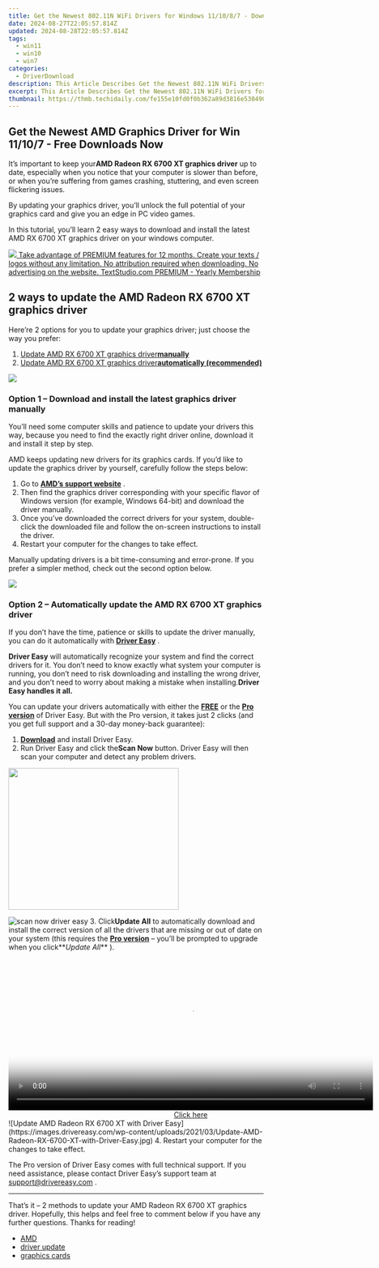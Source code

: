 ```yaml
---
title: Get the Newest 802.11N WiFi Drivers for Windows 11/10/8/7 - Download Now
date: 2024-08-27T22:05:57.814Z
updated: 2024-08-28T22:05:57.814Z
tags:
  - win11
  - win10
  - win7
categories:
  - DriverDownload
description: This Article Describes Get the Newest 802.11N WiFi Drivers for Windows 11/10/8/7 - Download Now
excerpt: This Article Describes Get the Newest 802.11N WiFi Drivers for Windows 11/10/8/7 - Download Now
thumbnail: https://thmb.techidaily.com/fe155e10fd0f0b362a89d3816e5304905834b00a072a292f551331a265718bf7.jpg
---
```


## Get the Newest AMD Graphics Driver for Win 11/10/7 - Free Downloads Now

It’s important to keep your**AMD Radeon RX 6700 XT graphics driver** up to date, especially when you notice that your computer is slower than before, or when you’re suffering from games crashing, stuttering, and even screen flickering issues.

 By updating your graphics driver, you’ll unlock the full potential of your graphics card and give you an edge in PC video games.

 In this tutorial, you’ll learn 2 easy ways to download and install the latest AMD RX 6700 XT graphics driver on your windows computer.

<!-- affiliate ads begin -->
<a href="https://secure.textstudio.com/order/checkout.php?PRODS=35633309&QTY=1&AFFILIATE=108875&CART=1"> <img src="https://secure.avangate.com/images/merchant/d6eb8222c9718486bdabce8b897380f7/products/3_premium-icon.png" border="0"> Take advantage of PREMIUM features for 12 months. 
Create your texts / logos without any limitation. 
No attribution required when downloading. 
No advertising on the website. 
 TextStudio.com  PREMIUM - Yearly Membership</a>
<!-- affiliate ads end -->
## 2 ways to update the AMD Radeon RX 6700 XT graphics driver

 Here’re 2 options for you to update your graphics driver; just choose the way you prefer:

1. [Update AMD RX 6700 XT graphics driver**manually**](https://tools.techidaily.com/drivereasy/download/)
2. [Update AMD RX 6700 XT graphics driver**automatically (recommended)**](https://www.drivereasy.com/knowledge/latest-amd-rx-6700-xt-driver-download-for-windows/#h-option-2-automatically-update-the-amd-rx-6700-xt-graphics-driver)

<!-- affiliate ads begin -->
<a href="https://secure.2checkout.com/order/checkout.php?PRODS=37100474&QTY=1&AFFILIATE=108875&CART=1"><img src="https://awario.com/images/pages/index/img-platform-ui-1280@1x.avif" border="0"></a>
<!-- affiliate ads end -->
### Option 1 – Download and install the latest graphics driver manually

 You’ll need some computer skills and patience to update your drivers this way, because you need to find the exactly right driver online, download it and install it step by step.

 AMD keeps updating new drivers for its graphics cards. If you’d like to update the graphics driver by yourself, carefully follow the steps below:

1. Go to **[AMD’s support website](https://www.amd.com/en/support)**  .
2. Then find the graphics driver corresponding with your specific flavor of Windows version (for example, Windows 64-bit) and download the driver manually.
3. Once you’ve downloaded the correct drivers for your system, double-click the downloaded file and follow the on-screen instructions to install the driver.
4. Restart your computer for the changes to take effect.

 Manually updating drivers is a bit time-consuming and error-prone. If you prefer a simpler method, check out the second option below.

<!-- affiliate ads begin -->
<a href="https://store.nero.com/order/checkout.php?PRODS=42296985&QTY=1&AFFILIATE=108875&CART=1"><img src="https://secure.avangate.com/images/merchant/9cea886b9f44a3c2df1163730ab64994/products/copy_nero_burning_rom_cart.png" border="0">
</a>
<!-- affiliate ads end -->
### **Option 2 – Automatically update the AMD RX 6700 XT graphics driver**

 If you don’t have the time, patience or skills to update the driver manually, you can do it automatically with **[Driver Easy](https://tools.techidaily.com/drivereasy/download/)**  .

**Driver Easy** will automatically recognize your system and find the correct drivers for it. You don’t need to know exactly what system your computer is running, you don’t need to risk downloading and installing the wrong driver, and you don’t need to worry about making a mistake when installing.**Driver Easy handles it all.**

 You can update your drivers automatically with either the **[FREE](https://tools.techidaily.com/drivereasy/download/)**  or the[](https://tools.techidaily.com/drivereasy/download/) **[Pro version](https://tools.techidaily.com/drivereasy/download/)**  of Driver Easy. But with the Pro version, it takes just 2 clicks (and you get full support and a 30-day money-back guarantee):

1. **[Download](https://tools.techidaily.com/drivereasy/download/)**  and install Driver Easy.
2. Run Driver Easy and click the**Scan Now** button. Driver Easy will then scan your computer and detect any problem drivers.  
<!-- affiliate ads begin -->
<a href="https://laganoo.pxf.io/c/5597632/1657397/16446" target="_top" id="1657397"><img src="//a.impactradius-go.com/display-ad/16446-1657397" border="0" alt="" width="336" height="280"/></a><img height="0" width="0" src="https://imp.pxf.io/i/5597632/1657397/16446" style="position:absolute;visibility:hidden;" border="0" />
<!-- affiliate ads end -->
![scan now driver easy](https://images.drivereasy.com/wp-content/uploads/2020/09/scan-now-driver-easy-2.jpg)
3. Click**Update All** to automatically download and install the correct version of all the drivers that are missing or out of date on your system (this requires the[](https://tools.techidaily.com/drivereasy/download/) **[Pro version](https://tools.techidaily.com/drivereasy/download/)**  – you’ll be prompted to upgrade when you click**_Update All_** ).  
<!-- affiliate ads begin -->
<span id="1993650">
					<video width="720" height="300" style="cursor:pointer"
           poster="//a.impactradius-go.com/display-clicktoplayimage/1993650.jpeg"
           onclick="if(!this.playClicked){this.play();this.setAttribute('controls',true);this.playClicked=true;}">
	   <source src="//a.impactradius-go.com/display-ad/22993-1993650">
	   <img src="//a.impactradius-go.com/display-clicktoplayimage/1993650.jpeg" style="border: none; height: 100%; width: 100%; object-fit: contain">
	</video>
	<div style="width:720px;text-align:center"><a href="javascript:window.open(decodeURIComponent('https%3A%2F%2Fhomestyler.sjv.io%2Fc%2F5597632%2F1993650%2F22993'), '_blank');void(0);">Click here</a></div>
</span>
<img height="0" width="0" src="https://imp.pxf.io/i/5597632/1993650/22993" style="position:absolute;visibility:hidden;" border="0" />
<!-- affiliate ads end -->
![Update AMD Radeon RX 6700 XT with Driver Easy](https://images.drivereasy.com/wp-content/uploads/2021/03/Update-AMD-Radeon-RX-6700-XT-with-Driver-Easy.jpg)
4. Restart your computer for the changes to take effect.

 The Pro version of Driver Easy comes with full technical support. If you need assistance, please contact Driver Easy’s support team at [support@drivereasy.com](https://tools.techidaily.com/drivereasy/download/) .

---

 That’s it – 2 methods to update your AMD Radeon RX 6700 XT graphics driver. Hopefully, this helps and feel free to comment below if you have any further questions. Thanks for reading!

* [AMD](https://tools.techidaily.com/drivereasy/download/)
* [driver update](https://tools.techidaily.com/drivereasy/download/)
* [graphics cards](https://tools.techidaily.com/drivereasy/download/)

<ins class="adsbygoogle"
     style="display:block"
     data-ad-format="autorelaxed"
     data-ad-client="ca-pub-7571918770474297"
     data-ad-slot="1223367746"></ins>



<ins class="adsbygoogle"
     style="display:block"
     data-ad-client="ca-pub-7571918770474297"
     data-ad-slot="8358498916"
     data-ad-format="auto"
     data-full-width-responsive="true"></ins>


